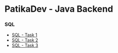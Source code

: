 # PatikaDev - Java Backend

### SQL
- [SQL - Task 1](https://github.com/sametcanal53/PatikaDev/tree/main/SQL/Task1)
- [SQL - Task 2](https://github.com/sametcanal53/PatikaDev/tree/main/SQL/Task2)
- [SQL - Task 3](https://github.com/sametcanal53/PatikaDev/tree/main/SQL/Task3)